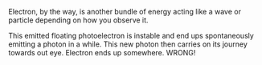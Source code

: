 Electron, by the way, is another bundle of energy acting like a wave or particle depending on how you observe it.


This emitted floating photoelectron is instable and end ups spontaneously emitting a photon in a while. This new photon then carries on its journey towards out eye. Electron ends up somewhere. WRONG!
